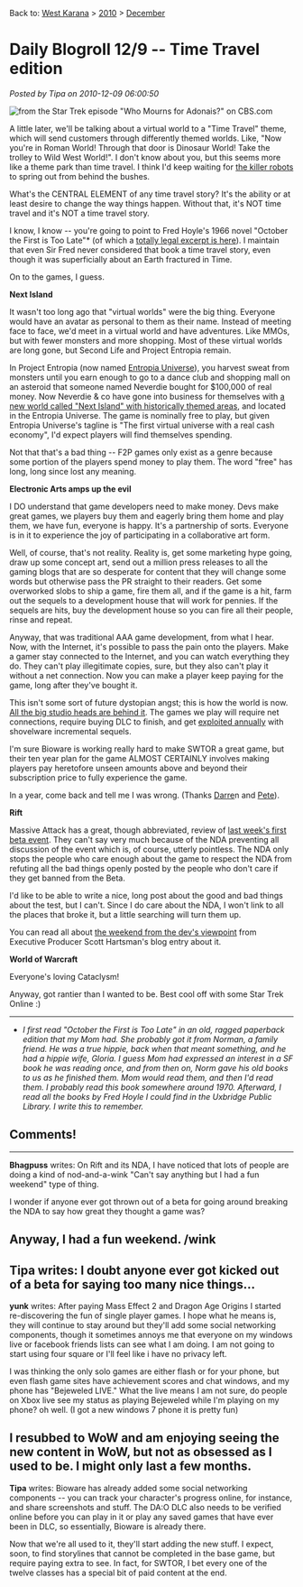 Back to: [West Karana](/posts/westkarana.md) > [2010](/posts/2010/westkarana.md) > [December](./westkarana.md)
# Daily Blogroll 12/9 -- Time Travel edition

*Posted by Tipa on 2010-12-09 06:00:50*

![](../../../uploads/2010/12/apollo.png "from the Star Trek episode \"Who Mourns for Adonais?\" on CBS.com")

A little later, we'll be talking about a virtual world to a "Time Travel" theme, which will send customers through differently themed worlds. Like, "Now you're in Roman World! Through that door is Dinosaur World! Take the trolley to Wild West World!". I don't know about you, but this seems more like a theme park than time travel. I think I'd keep waiting for [the killer robots](http://www.imdb.com/title/tt0070909/) to spring out from behind the bushes.

What's the CENTRAL ELEMENT of any time travel story? It's the ability or at least desire to change the way things happen. Without that, it's NOT time travel and it's NOT a time travel story.

I know, I know -- you're going to point to Fred Hoyle's 1966 novel "October the First is Too Late"* (of which a [totally legal excerpt is here](http://www.spirasolaris.ca/October14.pdf)). I maintain that even Sir Fred never considered that book a time travel story, even though it was superficially about an Earth fractured in Time.

On to the games, I guess.


**Next Island**

It wasn't too long ago that "virtual worlds" were the big thing. Everyone would have an avatar as personal to them as their name. Instead of meeting face to face, we'd meet in a virtual world and have adventures. Like MMOs, but with fewer monsters and more shopping. Most of these virtual worlds are long gone, but Second Life and Project Entropia remain. 

In Project Entropia (now named [Entropia Universe](http://www.entropiauniverse.com/)), you harvest sweat from monsters until you earn enough to go to a dance club and shopping mall on an asteroid that someone named Neverdie bought for $100,000 of real money. Now Neverdie & co have gone into business for themselves with [a new world called "Next Island" with historically themed areas](http://venturebeat.com/2010/12/08/next-island-launches-its-time-travelers-virtual-world/), and located in the Entropia Universe. The game is nominally free to play, but given Entropia Universe's tagline is "The first virtual universe with a real cash economy", I'd expect players will find themselves spending.

Not that that's a bad thing -- F2P games only exist as a genre because some portion of the players spend money to play them. The word "free" has long, long since lost any meaning.

**Electronic Arts amps up the evil**

I DO understand that game developers need to make money. Devs make great games, we players buy them and eagerly bring them home and play them, we have fun, everyone is happy. It's a partnership of sorts. Everyone is in it to experience the joy of participating in a collaborative art form.

Well, of course, that's not reality. Reality is, get some marketing hype going, draw up some concept art, send out a million press releases to all the gaming blogs that are so desperate for content that they will change some words but otherwise pass the PR straight to their readers. Get some overworked slobs to ship a game, fire them all, and if the game is a hit, farm out the sequels to a development house that will work for pennies. If the sequels are hits, buy the development house so you can fire all their people, rinse and repeat.

Anyway, that was traditional AAA game development, from what I hear. Now, with the Internet, it's possible to pass the pain onto the players. Make a gamer stay connected to the Internet, and you can watch everything they do. They can't play illegitimate copies, sure, but they also can't play it without a net connection. Now you can make a player keep paying for the game, long after they've bought it.

This isn't some sort of future dystopian angst; this is how the world is now. [All the big studio heads are behind it](http://kotaku.com/5709049/ea-wont-be-making-games-for-offline-loners-anymore). The games we play will require net connections, require buying DLC to finish, and get [exploited annually](http://arstechnica.com/gaming/news/2009/01/activisions-bobby-kotick-brings-cash-but-not-heart.ars) with shovelware incremental sequels.

I'm sure Bioware is working really hard to make SWTOR a great game, but their ten year plan for the game ALMOST CERTAINLY involves making players pay heretofore unseen amounts above and beyond their subscription price to fully experience the game.

In a year, come back and tell me I was wrong. (Thanks [Darre](http://commonsensegamer.com/?p=2089)n and [Pete](http://dragonchasers.com/)).

**Rift**

Massive Attack has a great, though abbreviated, review of [last week's first beta event](http://games.on.net/article/10988/Massive_Attack_Tripping_the_RIFT_Planes_of_Telara_Beta_Event). They can't say very much because of the NDA preventing all discussion of the event which is, of course, utterly pointless. The NDA only stops the people who care enough about the game to respect the NDA from refuting all the bad things openly posted by the people who don't care if they get banned from the Beta.

I'd like to be able to write a nice, long post about the good and bad things about the test, but I can't. Since I do care about the NDA, I won't link to all the places that broke it, but a little searching will turn them up.

You can read all about [the weekend from the dev's viewpoint](http://www.riftjunkies.com/2010/12/07/scott-hartsman-on-the-conclusion-of-the-first-beta/) from Executive Producer Scott Hartsman's blog entry about it.

**World of Warcraft**

Everyone's loving Cataclysm!

Anyway, got rantier than I wanted to be. Best cool off with some Star Trek Online :)



---



* *I first read "October the First is Too Late" in an old, ragged paperback edition that my Mom had. She probably got it from Norman, a family friend. He was a true hippie, back when that meant something, and he had a hippie wife, Gloria. I guess Mom had expressed an interest in a SF book he was reading once, and from then on, Norm gave his old books to us as he finished them. Mom would read them, and then I'd read them. I probably read this book somewhere around 1970. Afterward, I read all the books by Fred Hoyle I could find in the Uxbridge Public Library. I write this to remember.*
## Comments!
---
**Bhagpuss** writes: On Rift and its NDA, I have noticed that lots of people are doing a kind of nod-and-a-wink "Can't say anything but I had a fun weekend" type of thing.

I wonder if anyone ever got thrown out of a beta for going around breaking the NDA to say how great they thought a game was?

Anyway, I had a fun weekend. /wink
---
**Tipa** writes: I doubt anyone ever got kicked out of a beta for saying too many nice things...
---
**yunk** writes: After paying Mass Effect 2 and Dragon Age Origins I started re-discovering the fun of single player games. I hope what he means is, they will continue to stay around but they'll add some social networking components, though it sometimes annoys me that everyone on my windows live or facebook friends lists can see what I am doing. I am not going to start using four square or I'll feel like i have no privacy left.

I was thinking the only solo games are either flash or for your phone, but even flash game sites have achievement scores and chat windows, and my phone has "Bejeweled LIVE." What the live means I am not sure, do people on Xbox live see my status as playing Bejeweled while I'm playing on my phone? oh well. (I got a new windows 7 phone it is pretty fun)

I resubbed to WoW and am enjoying seeing the new content in WoW, but not as obsessed as I used to be. I might only last a few months.
---
**Tipa** writes: Bioware has already added some social networking components -- you can track your character's progress online, for instance, and share screenshots and stuff. The DA:O DLC also needs to be verified online before you can play in it or play any saved games that have ever been in DLC, so essentially, Bioware is already there.

Now that we're all used to it, they'll start adding the new stuff. I expect, soon, to find storylines that cannot be completed in the base game, but require paying extra to see. In fact, for SWTOR, I bet every one of the twelve classes has a special bit of paid content at the end.
